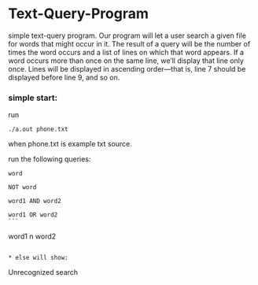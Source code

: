# Text-Query-Program
simple text-query program. Our program will let a user search a given file for words that might occur in it. The result of a query will be the number of times the word occurs and a list of lines on which that word appears. If a word occurs more than once on the same line, we’ll display that line only once. Lines will be displayed in ascending order—that is, line 7 should be displayed before line 9, and so on.

### simple start:
run

```
./a.out phone.txt
```

when phone.txt is example txt source.

run the following queries:

```
‫‪word‬‬
```
```
‫‪NOT‬‬ ‫‪word
```
```
word1‬‬ ‫‪AND‬‬ ‫‪word2‬‬ ‫‪
```
```
word1‬‬ ‫‪OR‬‬ ‫‪word2‬‬ ‫‪
‫‪```
```
word1‬‬ ‫‪n‬‬ ‫‪word2‬‬ ‫
```

* else will show:

```
‫‪Unrecognized‬‬ ‫‪search‬‬
```
